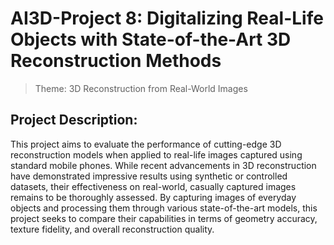 # AI3D-Project 8: Digitalizing Real-Life Objects with State-of-the-Art 3D Reconstruction Methods
> Theme: 3D Reconstruction from Real-World Images
## Project Description:
This project aims to evaluate the performance of cutting-edge 3D reconstruction models when applied to real-life images captured using standard mobile phones. While recent advancements in 3D reconstruction have demonstrated impressive results using synthetic or controlled datasets, their effectiveness on real-world, casually captured images remains to be thoroughly assessed. By capturing images of everyday objects and processing them through various state-of-the-art models, this project seeks to compare their capabilities in terms of geometry accuracy, texture fidelity, and overall reconstruction quality.